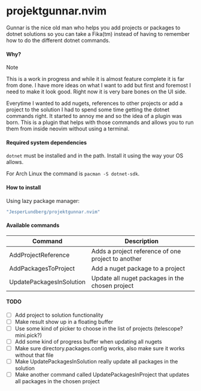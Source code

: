# projektgunnar.nvim

Gunnar is the nice old man who helps you add projects or packages to dotnet solutions so you can take a Fika(tm) instead of having to remember how to do the different dotnet commands.

#### Why?

> [!NOTE]
> This is a work in progress and while it is almost feature complete it is far from done. I have more ideas on what I want to add but first and foremost I need to make it look good. Right now it is very bare bones on the UI side.

Everytime I wanted to add nugets, references to other projects or add a project to the solution I had to spend some time getting the dotnet commands right. It started to annoy me and so the idea of a plugin was born. This is a plugin that helps with those commands and allows you to run them from inside neovim without using a terminal.

#### Required system dependencies

`dotnet` must be installed and in the path.
Install it using the way your OS allows.

For Arch Linux the command is `pacman -S dotnet-sdk`.

#### How to install

Using lazy package manager:

```lua
"JesperLundberg/projektgunnar.nvim"
```

#### Available commands

| Command | Description |
| --- | --- |
| AddProjectReference | Adds a project reference of one project to another |
| AddPackagesToProject | Add a nuget package to a project |
| UpdatePackagesInSolution | Update all nuget packages in the chosen project |

#### TODO

- [ ] Add project to solution functionality
- [ ] Make result show up in a floating buffer
- [ ] Use some kind of picker to choose in the list of projects (telescope? mini.pick?)
- [ ] Add some kind of progress buffer when updating all nugets
- [ ] Make sure directory.packages.config works, also make sure it works without that file
- [ ] Make UpdatePackagesInSolution really update all packages in the solution
- [ ] Make another command called UpdatePackagesInProject that updates all packages in the chosen project
